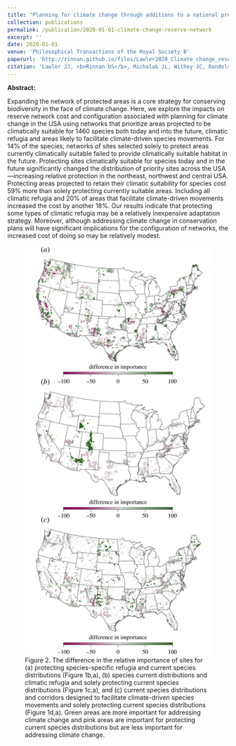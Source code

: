 ```yaml
---
title: "Planning for climate change through additions to a national protected area network: implications for cost and configuration"
collection: publications
permalink: /publication/2020-01-01-climate-change-reserve-network
excerpt: ''
date: 2020-01-01
venue: 'Philosophical Transactions of the Royal Society B'
paperurl: 'http://rinnan.github.io/files/Lawler2020_Climate_change_reserve_network.pdf'
citation: 'Lawler JJ, <b>Rinnan DS</b>, Michalak JL, Withey JC, Randels CR and Possingham HP. "Planning for climate change through additions to a national protected area network: implications for cost and configuration." <i>Philosophical Transactions of the Royal Society B</i>, https://doi.org/10.1098/rstb.2019.0117'
---
```


<b>Abstract:</b>

Expanding the network of protected areas is a core strategy for conserving biodiversity in the face of climate change. Here, we explore the impacts on reserve network cost and configuration associated with planning for climate change in the USA using networks that prioritize areas projected to be climatically suitable for 1460 species both today and into the future, climatic refugia and areas likely to facilitate climate-driven species movements. For 14% of the species, networks of sites selected solely to protect areas currently climatically suitable failed to provide climatically suitable habitat in the future. Protecting sites climatically suitable for species today and in the future significantly changed the distribution of priority sites across the USA—increasing relative protection in the northeast, northwest and central USA. Protecting areas projected to retain their climatic suitability for species cost 59% more than solely protecting currently suitable areas. Including all climatic refugia and 20% of areas that facilitate climate-driven movements increased the cost by another 18%. Our results indicate that protecting some types of climatic refugia may be a relatively inexpensive adaptation strategy. Moreover, although addressing climate change in conservation plans will have significant implications for the configuration of networks, the increased cost of doing so may be relatively modest.

<figure>
  <img src="/images/climate-change-reserve-network.jpg" alt="Relative importance of sites.">
  <figcaption>Figure 2. The difference in the relative importance of sites for (a) protecting species-specific refugia and current species distributions (Figure 1b,a), (b) species current distributions and climatic refugia and solely protecting current species distributions (Figure 1c,a), and (c) current species distributions and corridors designed to facilitate climate-driven species movements and solely protecting current species distributions (Figure 1d,a). Green areas are more important for addressing climate change and pink areas are important for protecting current species distributions but are less important for addressing climate change.</figcaption>
</figure>